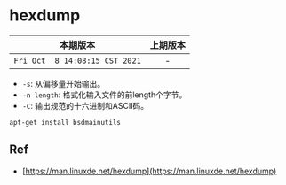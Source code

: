 # hexdump

|本期版本|上期版本
|:---:|:---:|
`Fri Oct  8 14:08:15 CST 2021` | -

* `-s`: 从偏移量开始输出。
* `-n length`:  格式化输入文件的前length个字节。
* `-C`: 输出规范的十六进制和ASCII码。


```
apt-get install bsdmainutils
```


## Ref

* [https://man.linuxde.net/hexdump](https://man.linuxde.net/hexdump)